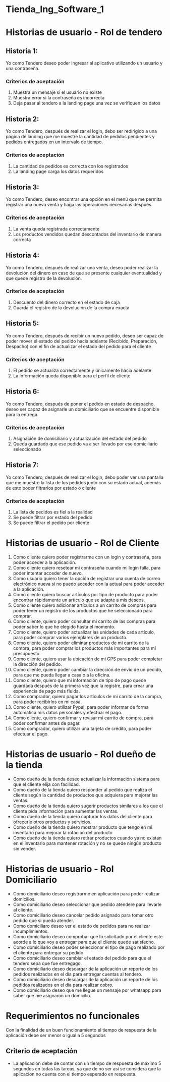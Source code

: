 # Tienda_Ing_Software_1


# Historias de usuario - Rol de tendero

## Historia 1:
Yo como Tendero deseo poder ingresar al aplicativo utilizando un usuario y una contraseña.
### Criterios de aceptación

1. Muestra un mensaje si el usuario no existe
2. Muestra error si la contraseña es incorrecta
3. Deja pasar al tendero a la landing page una vez se verifiquen los datos


## Historia 2:
Yo como Tendero, después de realizar el login, debo ser redirigido a una página de landing que me muestre la cantidad de pedidos pendientes y pedidos entregados en un intervalo de tiempo.
### Criterios de aceptación
1. La cantidad de pedidos es correcta con los registrados
2. La landing page carga los datos requeridos

## Historia 3:
Yo como Tendero, deseo encontrar una opción en el menú que me permita registrar una nueva venta y haga las operaciones necesarias después.
### Criterios de aceptación
1. La venta queda registrada correctamente
2. Los productos vendidos quedan descontados del inventario de manera correcta

## Historia 4:
Yo como Tendero, después de realizar una venta, deseo poder realizar la devolución del dinero en caso de que se presente cualquier eventualidad y que quede registro de la devolución.
### Criterios de aceptación
1. Descuento del dinero correcto en el estado de caja
2. Guarda el registro de la devolución de la compra exacta

## Historia 5:
Yo como Tendero, después de recibir un nuevo pedido, deseo ser capaz de poder mover el estado del pedido hacia adelante (Recibido, Preparación, Despacho) con el fin de actualizar el estado del pedido para el cliente
### Criterios de aceptación
1. El pedido se actualiza correctamente y únicamente hacia adelante
2. La información queda disponible para el perfil de cliente

## Historia 6:
Yo como Tendero, después de poner el pedido en estado de despacho, deseo ser capaz de asignarle un domiciliario que se encuentre disponible para la entrega.
### Criterios de aceptación
1. Asignación de domiciliario y actualización del estado del pedido
2. Queda guardado que ese pedido va a ser llevado por ese domiciliario seleccionado


## Historia 7:
Yo como Tendero, después de realizar el login, debo poder ver una pantalla que me muestre la lista de los pedidos junto con su estado actual, además de esto poder filtrarlos por estado o cliente

### Criterios de aceptación
1. La lista de pedidos es fiel a la realidad
2. Se puede filtrar por estado del pedido
3. Se puede filtrar el pedido por cliente

# Historias de usuario - Rol de Cliente
1.	Como cliente quiero poder registrarme con un login y contraseña, para poder acceder a la aplicación.
2.	Como cliente quiero resetear mi contraseña cuando mi login falla, para poder intentar acceder de nuevo.
3.	Como usuario quiero tener la opción de registrar una cuenta de correo electrónico nueva si no puedo acceder con la actual para poder acceder a la aplicación.
4.	Como cliente quiero buscar artículos por tipo de producto para poder encontrar rápidamente un artículo que se adapte a mis deseos.
5.	Como cliente quiero adicionar artículos a un carrito de compras para poder tener un registro de los productos que he seleccionado para comprar.
6.	Como cliente, quiero poder consultar mi carrito de las compras para poder saber lo que he elegido hasta el momento.
7.	Como cliente, quiero poder actualizar las unidades de cada artículo, para poder comprar varios ejemplares de un producto.
8.	Como cliente, quiero poder eliminar productos de mi carrito de la compra, para poder comprar los productos más importantes para mí presupuesto.
9.	Como cliente, quiero usar la ubicación de mi GPS para poder completar la dirección del pedido.
10.	Como cliente, quiero poder cambiar la dirección de envío de un pedido, para que me pueda llegar a casa o a la oficina.
11.	Como cliente, quiero que mi información de tipo de pago quede guardada después de la primera vez que la registre, para crear una experiencia de pago más fluida.
12.	Como comprador, quiero pagar los artículos de mi carrito de la compra, para poder recibirlos en mi casa.
13.	Como cliente, quiero utilizar Pypal, para poder informar de forma automática mis datos personales y efectuar el pago.
14.	Como cliente, quiero confirmar y revisar mi carrito de compra, para poder confirmar antes de pagar.
15.	Como comprador, quiero utilizar una tarjeta de crédito, para poder efectuar el pago. 

# Historias de usuario - Rol dueño de la tienda
- Como dueño de la tienda deseo actualizar la información sistema para que el cliente elija con facilidad.
- Como dueño de la tienda quiero responder al pedido que realiza el cliente según la cantidad de productos que adquiera para mejorar las ventas.
- Como dueño de la tienda quiero sugerir productos similares a los que el cliente pida información para aumentar las ventas. 
- Como dueño de la tienda quiero capturar los datos del cliente para ofrecerle otros productos y servicios.
- Como dueño de la tienda quiero mostrar producto que tengo en mi inventario para mejorar la rotación del producto
- Como dueño de la tienda quiero retirar productos cuando ya no existan en el inventario para mantener rotación y no se quede ningún producto sin vender.


# Historias de usuario - Rol Domiciliario
- Como domiciliario deseo registrarme en aplicación para poder realizar domicilios.
- Como domiciliario deseo seleccionar que pedido atendere para llevarle al cliente.
- Como domiciliario deseo  cancelar pedido asignado para tomar otro pedido que si pueda atender.
- Como domiciliaro deseo ver el estado de pedidos para no realizar incumplimientos.
- Como domiciliario deseo comprobar que lo solicitado por el cliente este acorde a lo que voy a entregar para que el cliente quede satisfecho.
- Como domiciliario deseo poder seleccionar el tipo de pago realizado por el cliente para entregar su pedido.
- Como domiciliario deseo cambiar el estado del pedido para que el tendero sepa que fue entregago.
- Como domiciliario deseo descargar de la aplicación un reporte de los pedidos realizados en el día para entregar cuentas al tendero.
- Como domiciliario deseo descargar de la aplicación un reporte de los pedidos realizados en el día para realizar cobro.
- Como domiciliario deseo que me llegue un mensaje por whatsapp para saber que me asignaron un domicilio.

# Requerimientos no funcionales 

Con la finalidad de un buen funcionamiento el tiempo de respuesta de la aplicación debe ser menor o igual a 5 segundos 

## Criterio de aceptación 
- La aplicación debe de contar con un tiempo de respuesta de máximo 5 segundos en todas las tareas, ya que de no ser así se considera que la aplicacion no cuenta con el tiempo esperado en respuesta.
